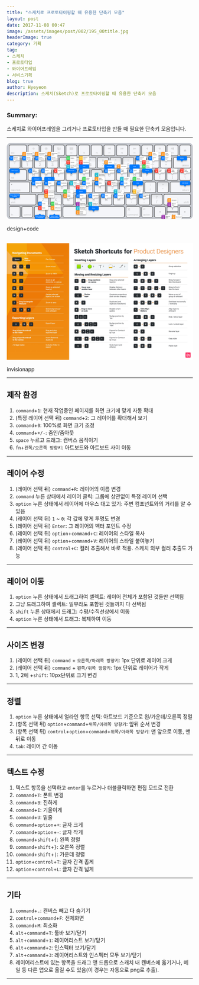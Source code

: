 ```yaml
---
title: "스케치로 프로토타이핑할 때 유용한 단축키 모음"
layout: post
date: 2017-11-08 00:47
image: /assets/images/post/002/195_00title.jpg
headerImage: true
category: 기획
tag:
- 스케치
- 프로토타입
- 와이어프레임
- 서비스기획
blog: true
author: Hyeyeon
description: 스케치(Sketch)로 프로토타이핑할 때 유용한 단축키 모음
---
```


### Summary:

스케치로 와이어프레임을 그리거나 프로토타입을 만들 때 필요한 단축키 모음입니다.

---

![pic1](/assets/images/post/002/195_01.png)
<figcaption class="caption">design+code</figcaption>
<br>

![pic1](/assets/images/post/002/195_02.jpg)
<figcaption class="caption">invisionapp</figcaption>

---

## 제작 환경

1. `command`+`1`: 현재 작업중인 페이지를 화면 크기에 맞게 자동 확대
2. (특정 레이어 선택 뒤) `command`+`2`: 그 레이어를 확대해서 보기
3. `command`+`0`: 100%로 화면 크기 조정
4. `command`+`+/-`: 줌인/줌아웃
5. `space` 누르고 드래그: 캔버스 움직이기
6. `fn`+`왼쪽/오른쪽 방향키`: 아트보드와 아트보드 사이 이동

---

## 레이어 수정

1. (레이어 선택 뒤) `command`+`R`: 레이어의 이름 변경
2. `command` 누른 상태에서 레이어 클릭: 그룹에 상관없이 특정 레이어 선택
3. `option` 누른 상태에서 레이어에 마우스 대고 있기: 주변 컴포넌트와의 거리를 알 수 있음
4. (레이어 선택 뒤) `1` ~ `0`: 각 값에 맞게 투명도 변경
5. (레이어 선택 뒤) `Enter`: 그 레이어의 벡터 포인트 수정
6. (레이어 선택 뒤) `option`+`command`+`C`: 레이어의 스타일 복사
7. (레이어 선택 뒤) `option`+`command`+`V`: 레이어의 스타일 붙여놓기
8. (레이어 선택 뒤) `control`+`C`: 컬러 추출해서 바로 적용. 스케치 외부 컬러 추출도 가능

---

## 레이어 이동

1. `option` 누른 상태에서 드래그하여 셀렉트: 레이어 전체가 포함된 것들만 선택됨
2. 그냥 드래그하여 셀렉트: 일부라도 포함된 것들까지 다 선택됨
3. `shift` 누른 상태에서 드래그: 수평/수직선상에서 이동
4. `option` 누른 상태에서 드래그: 복제하여 이동

---

## 사이즈 변경

1. (레이어 선택 뒤) `command` + `오른쪽/아래쪽 방향키`: 1px 단위로 레이어 크게
2. (레이어 선택 뒤) `command` + `왼쪽/위쪽 방향키`: 1px 단위로 레이어가 작게
3. 1, 2에 +`shift`: 10px단위로 크기 변경

---

## 정렬

1. `option` 누른 상태에서 얼라인 항목 선택: 아트보드 기준으로 왼/가운데/오른쪽 정렬
2. (항목 선택 뒤) `option`+`command`+`위쪽/아래쪽 방향키`: 앞뒤 순서 변경
3. (항목 선택 뒤) `control`+`option`+`command`+`위쪽/아래쪽 방향키`: 맨 앞으로 이동, 맨 뒤로 이동
4. `tab`: 레이어 간 이동

---

## 텍스트 수정

1. 텍스트 항목을 선택하고 `enter`를 누르거나 더블클릭하면 편집 모드로 전환
2. `command`+`T`: 폰트 변경
3. `command`+`B`: 진하게
4. `command`+`I`: 기울이게
5. `command`+`U`: 밑줄
6. `command`+`option`+`+`: 글자 크게
7. `command`+`option`+`-`: 글자 작게
8. `command`+`shift`+`{`: 왼쪽 정렬
9. `command`+`shift`+`}`: 오른쪽 정렬
10. `command`+`shift`+`|`: 가운데 정렬
11. `option`+`control`+`T`: 글자 간격 좁게
12. `option`+`control`+`L`: 글자 간격 넓게

---

## 기타

1. `command`+`.`: 캔버스 빼고 다 숨기기
2. `control`+`command`+`F`: 전체화면
3. `command`+`M`: 최소화
4. `alt`+`command`+`T`: 툴바 보기/닫기
5. `alt`+`command`+`1`: 레이어리스트 보기/닫기
6. `alt`+`command`+`2`: 인스펙터 보기/닫기
7. `alt`+`command`+`3`: 레이어리스트와 인스펙터 모두 보기/닫기
8. 레이어리스트에 있는 항목을 드래그 앤 드롭으로 스캐치 내 캔버스에 옮기거나, 메일 등 다른 앱으로 옮길 수도 있음(이 경우는 자동으로 png로 추출).

---
